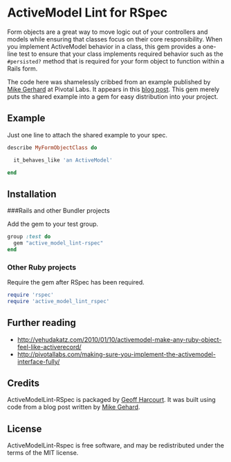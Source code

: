 # ActiveModel Lint for RSpec

Form objects are a great way to move logic out of your controllers and models while ensuring that classes focus on their core responsibility. When you implement ActiveModel behavior in a class, this gem provides a one-line test to ensure that your class implements required behavior such as the ````#persisted?```` method that is required for your form object to function within a Rails form.

The code here was shamelessly cribbed from an example published by [Mike Gerhard](http://github.com/msgehard) at Pivotal Labs. It appears in this [blog post](http://pivotallabs.com/making-sure-you-implement-the-activemodel-interface-fully/). This gem merely puts the shared example into a gem for easy distribution into your project.

## Example

Just one line to attach the shared example to your spec.

```ruby
describe MyFormObjectClass do

  it_behaves_like 'an ActiveModel'

end
```

## Installation

###Rails and other Bundler projects

Add the gem to your test group.

```ruby
group :test do
  gem "active_model_lint-rspec"
end
```

### Other Ruby projects

Require the gem after RSpec has been required.

```ruby
require 'rspec'
require 'active_model_lint_rspec'
```

## Further reading
* http://yehudakatz.com/2010/01/10/activemodel-make-any-ruby-object-feel-like-activerecord/
* http://pivotallabs.com/making-sure-you-implement-the-activemodel-interface-fully/

## Credits

ActiveModelLint-RSpec is packaged by [Geoff
Harcourt](http://github.com/geoffharcourt). It was built using code
from a blog post written by [Mike Gehard](http://github/msgehard).

## License

ActiveModelLint-Rspec is free software, and may be redistributed under the terms of the MIT license.
